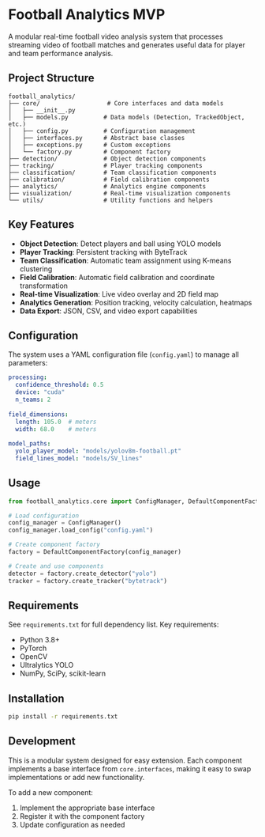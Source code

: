 # Football Analytics MVP

A modular real-time football video analysis system that processes streaming video of football matches and generates useful data for player and team performance analysis.

## Project Structure

```
football_analytics/
├── core/                   # Core interfaces and data models
│   ├── __init__.py
│   ├── models.py          # Data models (Detection, TrackedObject, etc.)
│   ├── config.py          # Configuration management
│   ├── interfaces.py      # Abstract base classes
│   ├── exceptions.py      # Custom exceptions
│   └── factory.py         # Component factory
├── detection/             # Object detection components
├── tracking/              # Player tracking components
├── classification/        # Team classification components
├── calibration/           # Field calibration components
├── analytics/             # Analytics engine components
├── visualization/         # Real-time visualization components
└── utils/                 # Utility functions and helpers
```

## Key Features

- **Object Detection**: Detect players and ball using YOLO models
- **Player Tracking**: Persistent tracking with ByteTrack
- **Team Classification**: Automatic team assignment using K-means clustering
- **Field Calibration**: Automatic field calibration and coordinate transformation
- **Real-time Visualization**: Live video overlay and 2D field map
- **Analytics Generation**: Position tracking, velocity calculation, heatmaps
- **Data Export**: JSON, CSV, and video export capabilities

## Configuration

The system uses a YAML configuration file (`config.yaml`) to manage all parameters:

```yaml
processing:
  confidence_threshold: 0.5
  device: "cuda"
  n_teams: 2
  
field_dimensions:
  length: 105.0  # meters
  width: 68.0    # meters
  
model_paths:
  yolo_player_model: "models/yolov8m-football.pt"
  field_lines_model: "models/SV_lines"
```

## Usage

```python
from football_analytics.core import ConfigManager, DefaultComponentFactory

# Load configuration
config_manager = ConfigManager()
config_manager.load_config("config.yaml")

# Create component factory
factory = DefaultComponentFactory(config_manager)

# Create and use components
detector = factory.create_detector("yolo")
tracker = factory.create_tracker("bytetrack")
```

## Requirements

See `requirements.txt` for full dependency list. Key requirements:
- Python 3.8+
- PyTorch
- OpenCV
- Ultralytics YOLO
- NumPy, SciPy, scikit-learn

## Installation

```bash
pip install -r requirements.txt
```

## Development

This is a modular system designed for easy extension. Each component implements a base interface from `core.interfaces`, making it easy to swap implementations or add new functionality.

To add a new component:
1. Implement the appropriate base interface
2. Register it with the component factory
3. Update configuration as needed